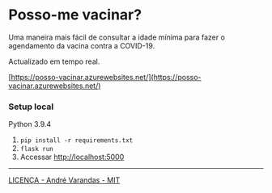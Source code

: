 # Posso-me vacinar?

Uma maneira mais fácil de consultar a idade mínima para fazer o agendamento da vacina contra a COVID-19. 

Actualizado em tempo real.

[https://posso-vacinar.azurewebsites.net/](https://posso-vacinar.azurewebsites.net/)

### Setup local

Python 3.9.4

1. `pip install -r requirements.txt`
2. `flask run`
3. Accessar [http://localhost:5000](http://localhost:5000)

---

[LICENÇA - André Varandas - MIT](LICENSE)